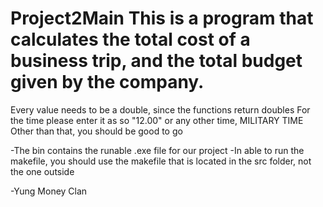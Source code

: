 # Project2Main This is a program that calculates the total cost of a business trip, and the total budget given by the company.
Every value needs to be a double, since the functions return doubles
For the time please enter it as so "12.00" or any other time, MILITARY TIME 
Other than that, you should be good to go

-The bin contains the runable .exe file for our project
-In able to run the makefile, you should use the makefile that is located in the src folder, not the one outside

-Yung Money Clan 
